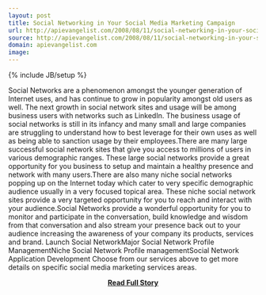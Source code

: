 ```yaml
---
layout: post
title: Social Networking in Your Social Media Marketing Campaign
url: http://apievangelist.com/2008/08/11/social-networking-in-your-social-media-marketing-campaign/
source: http://apievangelist.com/2008/08/11/social-networking-in-your-social-media-marketing-campaign/
domain: apievangelist.com
image: 
---
```

{% include JB/setup %}<p>Social Networks are a phenomenon amongst the younger generation of Internet uses, and has continue to grow in popularity amongst old users as well. The next growth in social network sites and usage will be among business users with networks such as LinkedIn. The business usage of social networks is still in its infancy and many small and large companies are struggling to understand how to best leverage for their own uses as well as being able to sanction usage by their employees.There are many large successful social network sites that give you access to millions of users in various demographic ranges. These large social networks provide a great opportunity for you business to setup and maintain a healthy presence and network with many users.There are also many niche social networks popping up on the Internet today which cater to very specific demographic audience usually in a very focused topical area. These niche social network sites provide a very targeted opportunity for you to reach and interact with your audience.Social Networks provide a wonderful opportunity for you to monitor and participate in the conversation, build knowledge and wisdom from that conversation and also stream your presence back out to your audience increasing the awareness of your company its products, services and brand.     Launch Social NetworkMajor Social Network Profile ManagementNiche Social Network Profile managementSocial Network Application Development          Choose from our services above to get more details on specific social media marketing services areas.</p>
<center><p><a href="http://apievangelist.com/2008/08/11/social-networking-in-your-social-media-marketing-campaign/" style='padding:25px; font-sze:18px; font-weight: bold;'>Read Full Story</a></p></center>
